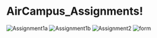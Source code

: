 # AirCampus_Assignments!

![Assignment1a](https://user-images.githubusercontent.com/105306029/167867071-794fee4e-670b-43e4-bb65-14d8d4e41fe2.png)
![Assignment1b](https://user-images.githubusercontent.com/105306029/167867185-1cdb0e0f-2b61-45f0-943d-ca061419294f.png)
![Assignment2](https://user-images.githubusercontent.com/105306029/167867244-a1d68f46-361e-40c8-b51a-2f348bd8868d.png)
![form](https://user-images.githubusercontent.com/105306029/167867343-9b206afe-8b7a-447c-a26c-59e037625baa.png)


